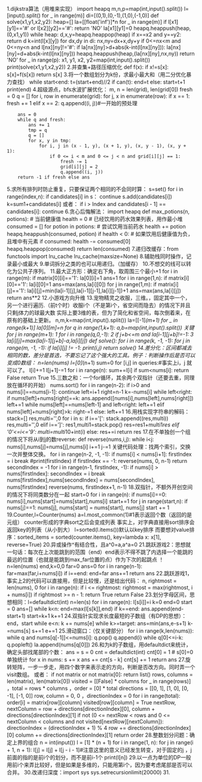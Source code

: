 1.dijkstra算法（用堆来实现）
import heapq
m,n,p=map(int,input().split())
l=[input().split() for _ in range(m)]
di=[(0,1),(0,-1),(1,0),(-1,0)]
def solve(x1,y1,x2,y2):
    heap=[]
    la=[[float('inf')]*n for _ in range(m)]
    if l[x1][y1]=='#' or l[x2][y2]=='#':
        return 'NO'
    la[x1][y1]=0
    heapq.heappush(heap,(0,x1,y1))
    while heap:
        d,x,y=heapq.heappop(heap)
        if x==x2 and y==y2:
            return d
        k=int(l[x][y])
        for dx,dy in di:
            nx,ny=dx+x,dy+y
            if 0<=nx<m and 0<=ny<n and l[nx][ny]!='#':
                if la[nx][ny]>d+abs(k-int(l[nx][ny])):
                    la[nx][ny]=d+abs(k-int(l[nx][ny]))
                    heapq.heappush(heap,(la[nx][ny],nx,ny))
    return 'NO'
for _ in range(p):
    x1, y1, x2, y2=map(int,input().split())
    print(solve(x1,y1,x2,y2))
2.并查集+路径压缩优化
def f(x):
    if x!=s[x]:
        s[x]=f(s[x])
    return s[x]
3.将一个数组划分为k份，求最小最大和（用二分优化暴力查找）
while start<end:
    t=(start+end)//2
    if can(t):
        end=t
    else:
        start=t+1
print(end)
4.超级源点，bfs水波扩展优化：
m, n = len(grid), len(grid[0])
        fresh = 0
        q = []
        for i, row in enumerate(grid):
            for j, x in enumerate(row):
                if x == 1:
                    fresh += 1
                elif x == 2:
                    q.append((i, j))#一开始的预处理

        ans = 0
        while q and fresh:
            ans += 1
            tmp = q
            q = []
            for x, y in tmp:
                for i, j in (x - 1, y), (x + 1, y), (x, y - 1), (x, y + 1):
                    if 0 <= i < m and 0 <= j < n and grid[i][j] == 1:
                        fresh -= 1
                        grid[i][j] = 2
                        q.append((i, j))
        return -1 if fresh else ans
5.求所有排列时防止重复，只要保证两个相同的不会同时算：
s=set()
for i in range(index,n):
    if candidates[i] in s：
        continue
    s.add(candidates[i])
    k=sum1+candidates[i]
或者： if i > Index and candidates[i - 1] == candidates[i]:
                    continue
6.贪心后悔解法：
import heapq
def max_potions(n, potions):
    # 当前健康值
    health = 0
    # 已经饮用的药水效果列表，用作最小堆
    consumed = []
    for potion in potions:
        # 尝试饮用当前药水
        health += potion
        heapq.heappush(consumed, potion)
        if health < 0:
            # 如果饮用后健康值为负，且堆中有元素
            if consumed:
                health -= consumed[0]
                heapq.heappop(consumed)
    return len(consumed)
7.递归改缓存：from functools import lru_cache
lru_cache(maxsize=None)
8.辅助栈同时操作，记录最小或最大
9.单词拆分之类的也可以用递归。（加缓存）
10.不想交的线可以转化为公共子序列。
11.最大正方形：确定右下角，取周围三个最小+1
        for i in range(m):
            if matrix[0][i]=='1':
                la[0][i]=1
                ans=1
        for i in range(1,n):
            if matrix[i][0]=='1':
                la[i][0]=1
                ans=max(ans,la[i][0])
            for j in range(1,m):
                if matrix[i][j]=='1':
                    la[i][j]=min(la[i-1][j],la[i-1][j-1],la[i][j-1])+1
                    ans=max(ans,la[i][j])
        return ans**2
12.小游戏方向升维
13.宠物精灵之收服，三维。，固定其中一个，另一个进行遍历.（前t个时）收服i个（不是第i个，省空间而隐去）的情况下并且只剩j体力的球最大数
实际上要3维的表，但为了简化和省空间，每次倒着来，在原有的基础上更新。
n,m,k=map(int,input().split())
la=[[-1]*(m+1) for _ in range(k+1)]
la[0][m]=n
for q in range(1,k+1):
    a,b=map(int,input().split())
关键    for j in range(m+1):
1        for i in range(q,0,-1):
2            if j+b<=m and la[i-1][j+b]!=-1:
3               la[i][j]=max(la[i-1][j+b]-a,la[i][j])
def solve():
    for i in range(k, -1, -1):
        for j in range(m, -1, -1):
            if la[i][j] != -1:
                print(i,j)
                return
solve()
14.差分化：区间都减去相同的数，差分是首选，不要忘记了这个强大的工具。例子：判断操作后是否可以变成0数组：
n=len(nums)
        l=[0]*(n+1)
        sum=0
        for [i,j] in queries:#事实上i，j 就可以了。
            l[i]+=1
            l[j+1]-=1
        for i in range(n):
            sum+=l[i]
            if sum<nums[i]:
                return False
        return True
15.三数之和：一个for循环，其余两个双指针（还要去重，同理放在循环的开始）
nums.sort()
        for i in range(n-2):
            if i>0 and nums[i]==nums[i-1]:
                continue
            left=i+1
            right=n-1
            k=-nums[i]
            while left<right:
                if nums[left]+nums[right]==k:
                    ans.append([nums[i],nums[left],nums[right]])
                    left+=1
                    while nums[left]==nums[left-1] and left<right:
                        left+=1
                elif nums[left]+nums[right]>k:
                    right-=1
                else:
                    left+=1
16.用栈实现字符串的解码：
 stack=[]
        res,multi='',0
        for i in s:
            if i=='[':
                stack.append((res,multi))
                res,multi='',0
            elif i==']':
                res1,multi1=stack.pop()
                res=res1+multi1*res
            elif '0'<=i<='9':
                multi=multi*10+int(i)
            else:
                res+=i
        return res
17.在不单独创一个组的情况下将从i到j的数reverse:
def reverse(nums,i,j):
    while i<j:
        nums[i],nums[j]=nums[j],nums[i]
        i+=1
        j-=1
关键代码处理：找两个索引，交换一次并整体交换。
        for i in range(n-2, -1, -1):
            if nums[i] < nums[i+1]:
                firstIndex = i
                break
        #print(firstIndex)
        if firstIndex == -1:
            reverse(nums, 0, n-1)
            return
        secondIndex = -1
        for i in range(n-1, firstIndex, -1):
            if nums[i] > nums[firstIndex]:
                secondIndex = i
                break
        nums[firstIndex],nums[secondIndex] = nums[secondIndex], nums[firstIndex]
        reverse(nums, firstIndex+1, n-1)
18.双指针，不额外开创空间的情况下将同类数分在一起
start=0
        for i in range(n):
            if nums[i]==0:
                nums[i],nums[start]=nums[start],nums[i]
                start+=1
        for j in range(start,n):
            if nums[j]==1:
                nums[j], nums[start] = nums[start], nums[j]
                start += 1
19.Counter,l=Counter(nums)
        a=l.most_common(1)#1表示返回个数（返回的是元组）
counter形成的字典sort之后会变成列表
事实上，对字典直接用sort排序会返回key的列表（从小到大）
l=sorted(l.items())默认以key排序
而要想对value排序：sorted_items = sorted(counter.items(), key=lambda x: x[1], reverse=True)
20.异或操作^有结合性，且a^0=a,a^a=0
21.跳跃游戏2：思想就一句话：每次在上次能跳到的范围（end）end表示不得不跳了内选择一个能跳的最远的位置（也就是能跳到max_far位置的点）作为下次的起跳点 ！
n=len(nums) end,k=0,0 far=0 ans=0
        for i in range(n-1):
            far=max(far,i+nums[i])
            if i==end:
                end=far
                ans+=1
        return ans
22.跳跃游戏1，事实上2的代码可以直接用，但是比较慢，还是给出代码：
n, rightmost = len(nums), 0
        for i in range(n):
            if i <= rightmost:
                rightmost = max(rightmost, i + nums[i])
                if rightmost >= n - 1:
                    return True
        return False
23.划分字母区间，思想相同：l=defaultdict(int)
        n=len(s)
        for i in range(n):
            l[s[i]]=i
        k=0 end=0 start = 0 ans=[]
        while k<n:
            end=max(l[s[k]],end)
            if k==end:
                ans.append(end-start+1)
                start=k+1
            k+=1
24.双指针实现求长度最短的子数组（有DP的思想）：end，start
 while e<n:
            k += nums[e]
            while k>=target:
                ans=min(ans,e-s+1)
                k-=nums[s]
                s+=1
            e+=1
25.滑动窗口：（仅关键部分）
for i in range(k,len(nums)):
            while q and nums[q[-1]]<=nums[i]:
                q.pop()
            q.append(i)
            while q[0]<=i-k:
                q.popleft()
            la.append(nums[q[0]])
26.和为k的子数组，用defaultdict来统计，确定头部找尾部的个数：
ans = s = 0
        cnt = defaultdict(int)
        cnt[0] = 1  # s[0]=0 单独统计
        for x in nums:
            s += x
            ans += cnt[s - k]
            cnt[s] += 1
        return ans
27.旋转矩阵，一步一步走，用四个数字来表示走的方向，判断是否改方向。同时弄一个visit数组。
或者：        if not matrix or not matrix[0]:
            return list()
        rows, columns = len(matrix), len(matrix[0])
        visited = [[False] * columns for _ in range(rows)] ，total = rows * columns ，order = [0] * total
        directions = [[0, 1], [1, 0], [0, -1], [-1, 0]]
        row, column = 0, 0  ，directionIndex = 0
        for i in range(total):
            order[i] = matrix[row][column]
            visited[row][column] = True
            nextRow, nextColumn = row + directions[directionIndex][0], column + directions[directionIndex][1]
            if not (0 <= nextRow < rows and 0 <= nextColumn < columns and not visited[nextRow][nextColumn]):
                directionIndex = (directionIndex + 1) % 4
            row += directions[directionIndex][0]
            column += directions[directionIndex][1]
        return order
28.整数划分问题：确定上界的组合
n = int(input())
        l = [1] * (n + 1)
        for i in range(1, n):
            for j in range(i + 1, n + 1):
                l[j] = l[j] + l[j - i - 1]#注意这里的意义已经发生转变，对于固定的j ，j前面的指的是前i个的划分，而不是前i-1个
        print(l[n])
29.以一点为单位的DP一般用前i个来弄比较好，但是如果是多维的，只能用第i个，因为要考虑尾部是否可以合并。
30.改递归深度：import sys  sys.setrecursionlimit(20000)
31.
